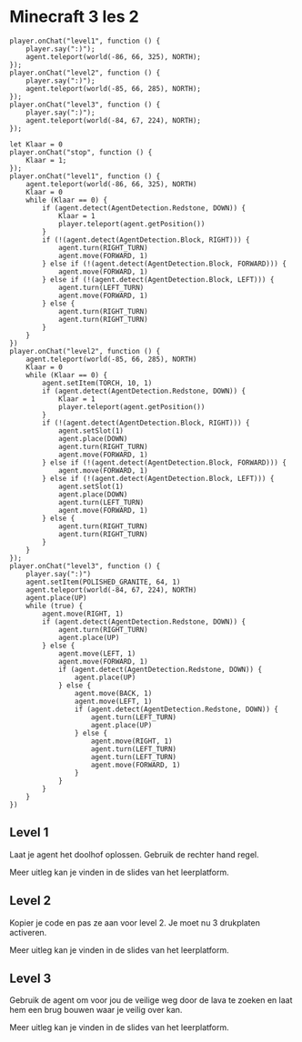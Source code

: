 # Minecraft 3 les 2

```template
player.onChat("level1", function () {
    player.say(":)");
    agent.teleport(world(-86, 66, 325), NORTH);
});
player.onChat("level2", function () {
    player.say(":)");
    agent.teleport(world(-85, 66, 285), NORTH);
});
player.onChat("level3", function () {
    player.say(":)");
    agent.teleport(world(-84, 67, 224), NORTH);
});

```

```blocks
let Klaar = 0
player.onChat("stop", function () {
    Klaar = 1;
});
player.onChat("level1", function () {
    agent.teleport(world(-86, 66, 325), NORTH)
    Klaar = 0
    while (Klaar == 0) {
        if (agent.detect(AgentDetection.Redstone, DOWN)) {
            Klaar = 1
            player.teleport(agent.getPosition())
        }
        if (!(agent.detect(AgentDetection.Block, RIGHT))) {
            agent.turn(RIGHT_TURN)
            agent.move(FORWARD, 1)
        } else if (!(agent.detect(AgentDetection.Block, FORWARD))) {
            agent.move(FORWARD, 1)
        } else if (!(agent.detect(AgentDetection.Block, LEFT))) {
            agent.turn(LEFT_TURN)
            agent.move(FORWARD, 1)
        } else {
            agent.turn(RIGHT_TURN)
            agent.turn(RIGHT_TURN)
        }
    }
})
player.onChat("level2", function () {
    agent.teleport(world(-85, 66, 285), NORTH)
    Klaar = 0
    while (Klaar == 0) {
        agent.setItem(TORCH, 10, 1)
        if (agent.detect(AgentDetection.Redstone, DOWN)) {
            Klaar = 1
            player.teleport(agent.getPosition())
        }
        if (!(agent.detect(AgentDetection.Block, RIGHT))) {
            agent.setSlot(1)
            agent.place(DOWN)
            agent.turn(RIGHT_TURN)
            agent.move(FORWARD, 1)
        } else if (!(agent.detect(AgentDetection.Block, FORWARD))) {
            agent.move(FORWARD, 1)
        } else if (!(agent.detect(AgentDetection.Block, LEFT))) {
            agent.setSlot(1)
            agent.place(DOWN)
            agent.turn(LEFT_TURN)
            agent.move(FORWARD, 1)
        } else {
            agent.turn(RIGHT_TURN)
            agent.turn(RIGHT_TURN)
        }
    }
});
player.onChat("level3", function () {
    player.say(":)")
    agent.setItem(POLISHED_GRANITE, 64, 1)
    agent.teleport(world(-84, 67, 224), NORTH)
    agent.place(UP)
    while (true) {
        agent.move(RIGHT, 1)
        if (agent.detect(AgentDetection.Redstone, DOWN)) {
            agent.turn(RIGHT_TURN)
            agent.place(UP)
        } else {
            agent.move(LEFT, 1)
            agent.move(FORWARD, 1)
            if (agent.detect(AgentDetection.Redstone, DOWN)) {
                agent.place(UP)
            } else {
                agent.move(BACK, 1)
                agent.move(LEFT, 1)
                if (agent.detect(AgentDetection.Redstone, DOWN)) {
                    agent.turn(LEFT_TURN)
                    agent.place(UP)
                } else {
                    agent.move(RIGHT, 1)
                    agent.turn(LEFT_TURN)
                    agent.turn(LEFT_TURN)
                    agent.move(FORWARD, 1)
                }
            }
        }
    }
})
```

## Level 1

Laat je agent het doolhof oplossen. Gebruik de rechter hand regel.

Meer uitleg kan je vinden in de slides van het leerplatform.

## Level 2

Kopier je code en pas ze aan voor level 2. Je moet nu 3 drukplaten activeren.

Meer uitleg kan je vinden in de slides van het leerplatform.

## Level 3

Gebruik de agent om voor jou de veilige weg door de lava te zoeken en laat hem een brug bouwen waar je veilig over kan.

Meer uitleg kan je vinden in de slides van het leerplatform.